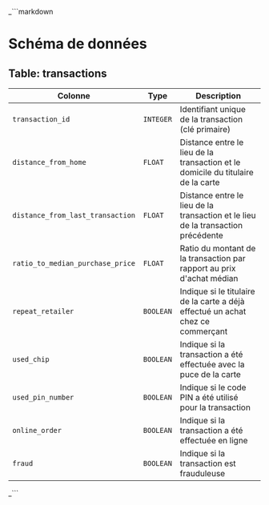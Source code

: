 _```markdown
# Schéma de données

## Table: transactions

| Colonne | Type | Description |
|---|---|---|
| `transaction_id` | `INTEGER` | Identifiant unique de la transaction (clé primaire) |
| `distance_from_home` | `FLOAT` | Distance entre le lieu de la transaction et le domicile du titulaire de la carte |
| `distance_from_last_transaction` | `FLOAT` | Distance entre le lieu de la transaction et le lieu de la transaction précédente |
| `ratio_to_median_purchase_price` | `FLOAT` | Ratio du montant de la transaction par rapport au prix d'achat médian |
| `repeat_retailer` | `BOOLEAN` | Indique si le titulaire de la carte a déjà effectué un achat chez ce commerçant |
| `used_chip` | `BOOLEAN` | Indique si la transaction a été effectuée avec la puce de la carte |
| `used_pin_number` | `BOOLEAN` | Indique si le code PIN a été utilisé pour la transaction |
| `online_order` | `BOOLEAN` | Indique si la transaction a été effectuée en ligne |
| `fraud` | `BOOLEAN` | Indique si la transaction est frauduleuse |

_```

